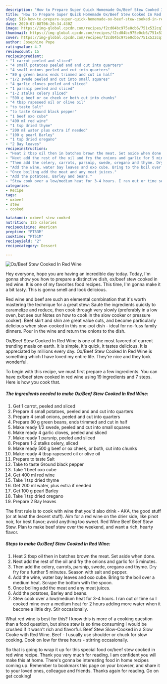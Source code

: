 ```yaml
---
description: "How to Prepare Super Quick Homemade Ox/Beef Stew Cooked In Red Wine"
title: "How to Prepare Super Quick Homemade Ox/Beef Stew Cooked In Red Wine"
slug: 519-how-to-prepare-super-quick-homemade-ox-beef-stew-cooked-in-red-wine
date: 2020-07-08T06:20:34.430Z
image: https://img-global.cpcdn.com/recipes/f2cd04bc975e0cb6/751x532cq70/oxbeef-stew-cooked-in-red-wine-recipe-main-photo.jpg
thumbnail: https://img-global.cpcdn.com/recipes/f2cd04bc975e0cb6/751x532cq70/oxbeef-stew-cooked-in-red-wine-recipe-main-photo.jpg
cover: https://img-global.cpcdn.com/recipes/f2cd04bc975e0cb6/751x532cq70/oxbeef-stew-cooked-in-red-wine-recipe-main-photo.jpg
author: Josephine Pope
ratingvalue: 4.7
reviewcount: 15
recipeingredient:
- "1 carrot peeled and sliced"
- "4 small potatoes peeled and and cut into quarters"
- "4 small onions peeled and cut into quarters"
- "80 g green beans ends trimmed and cut in half"
- "1/2 swede peeled and cut into small squares"
- "4 garlic cloves peeled and sliced"
- "1 parsnip peeled and sliced"
- "1-2 stalks celery sliced"
- "500 g beef or ox cheek or both cut into chunks"
- "4 tbsp rapeseed oil or olive oil"
- "to taste Salt"
- "to taste Ground black pepper"
- "1 beef oxo cube"
- "400 ml red wine"
- "1 tsp dried thyme"
- "200 ml water plus extra if needed"
- "100 g pearl Barley"
- "1 tsp dried oregano"
- "2 Bay leaves"
recipeinstructions:
- "Heat 2 tbsp oil then in batches brown the meat. Set aside when done."
- "Next add the rest of the oil and fry the onions and garlic for 5 minutes."
- "Then add the celery, carrots, parsnip, swede, oregano and thyme. Dry fry for a further 5 minutes. Season with salt and pepper."
- "Add the wine, water bay leaves and oxo cube. Bring to the boil over a medium heat. Scrape the bottom with the spoon."
- "Once boiling add the meat and any meat juices."
- "Add the potatoes, Barley and beans."
- "Stew cook over a low/medium heat for 3-4 hours. I ran out or time so I cooked mine over a medium heat for 2 hours adding more water when it become a little dry. Stir occasionally."
categories:
- Recipe
tags:
- oxbeef
- stew
- cooked

katakunci: oxbeef stew cooked 
nutrition: 125 calories
recipecuisine: American
preptime: "PT33M"
cooktime: "PT51M"
recipeyield: "2"
recipecategory: Dessert

---
```



![Ox/Beef Stew Cooked In Red Wine](https://img-global.cpcdn.com/recipes/f2cd04bc975e0cb6/751x532cq70/oxbeef-stew-cooked-in-red-wine-recipe-main-photo.jpg)

Hey everyone, hope you are having an incredible day today. Today, I'm gonna show you how to prepare a distinctive dish, ox/beef stew cooked in red wine. It is one of my favorites food recipes. This time, I'm gonna make it a bit tasty. This is gonna smell and look delicious.

Red wine and beef are such an elemental combination that it&#39;s worth mastering the technique for a great stew: Sauté the ingredients quickly to caramelize and reduce, then cook through very slowly (preferably in a low oven, but see our Notes on how to cook in the slow cooker or pressure cooker). Beef skirt and shin are great value cuts, and become particularly delicious when slow-cooked in this one-pot dish - ideal for no-fuss family dinners. Pour in the wine and return the onions to the dish.

Ox/Beef Stew Cooked In Red Wine is one of the most favored of current trending meals on earth. It is simple, it's quick, it tastes delicious. It is appreciated by millions every day. Ox/Beef Stew Cooked In Red Wine is something which I have loved my entire life. They're nice and they look wonderful.


To begin with this recipe, we must first prepare a few ingredients. You can have ox/beef stew cooked in red wine using 19 ingredients and 7 steps. Here is how you cook that.

<!--inarticleads1-->

##### The ingredients needed to make Ox/Beef Stew Cooked In Red Wine:

1. Get 1 carrot, peeled and sliced
1. Prepare 4 small potatoes, peeled and and cut into quarters
1. Prepare 4 small onions, peeled and cut into quarters
1. Prepare 80 g green beans, ends trimmed and cut in half
1. Make ready 1/2 swede, peeled and cut into small squares
1. Make ready 4 garlic cloves, peeled and sliced
1. Make ready 1 parsnip, peeled and sliced
1. Prepare 1-2 stalks celery, sliced
1. Make ready 500 g beef or ox cheek, or both, cut into chunks
1. Make ready 4 tbsp rapeseed oil or olive oil
1. Prepare to taste Salt
1. Take to taste Ground black pepper
1. Take 1 beef oxo cube
1. Get 400 ml red wine
1. Take 1 tsp dried thyme
1. Get 200 ml water, plus extra if needed
1. Get 100 g pearl Barley
1. Take 1 tsp dried oregano
1. Prepare 2 Bay leaves


The first rule is to cook with wine that you&#39;d also drink - AKA, the good stuff (or at least the decent stuff). Aim for a red wine on the drier side, like pinot noir, for best flavor; avoid anything too sweet. Red Wine Beef Beef Stew Stew. Plan to make beef stew over the weekend, and want a rich, hearty flavor. 

<!--inarticleads2-->

##### Steps to make Ox/Beef Stew Cooked In Red Wine:

1. Heat 2 tbsp oil then in batches brown the meat. Set aside when done.
1. Next add the rest of the oil and fry the onions and garlic for 5 minutes.
1. Then add the celery, carrots, parsnip, swede, oregano and thyme. Dry fry for a further 5 minutes. Season with salt and pepper.
1. Add the wine, water bay leaves and oxo cube. Bring to the boil over a medium heat. Scrape the bottom with the spoon.
1. Once boiling add the meat and any meat juices.
1. Add the potatoes, Barley and beans.
1. Stew cook over a low/medium heat for 3-4 hours. I ran out or time so I cooked mine over a medium heat for 2 hours adding more water when it become a little dry. Stir occasionally.


What red wine is best for this? I know this is more of a cooking question than a food question, but since stew is so time consuming I would be crushed if it wasn&#39;t rich and flavorful. Beef Stew Slow-Cooked in a Slow Cooke with Red Wine. Beef - I usually use shoulder or chuck for slow cooking. Cook on low for three hours - stirring occasionally. 

So that is going to wrap it up for this special food ox/beef stew cooked in red wine recipe. Thank you very much for reading. I am confident you will make this at home. There's gonna be interesting food in home recipes coming up. Remember to bookmark this page on your browser, and share it to your loved ones, colleague and friends. Thanks again for reading. Go on get cooking!
